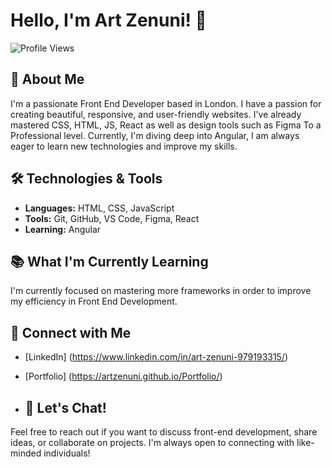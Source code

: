 # Hello, I'm Art Zenuni! 👋

![Profile Views](https://komarev.com/ghpvc/?username=artzenuni&color=brightgreen)

## 🚀 About Me

I'm a passionate Front End Developer based in London. I have a passion for creating beautiful, responsive, and user-friendly websites. I've already mastered CSS, HTML, JS, React as well as design tools such as Figma To a Professional level. Currently, I'm diving deep into Angular, I am always eager to learn new technologies and improve my skills.

## 🛠️ Technologies & Tools

- **Languages:** HTML, CSS, JavaScript
- **Tools:** Git, GitHub, VS Code, Figma, React
- **Learning:** Angular

## 📚 What I'm Currently Learning

I'm currently focused on mastering more frameworks in order to improve my efficiency in Front End Development.

## 🔗 Connect with Me

- [LinkedIn] (https://www.linkedin.com/in/art-zenuni-979193315/)
- [Portfolio] (https://artzenuni.github.io/Portfolio/)

- ## 💬 Let's Chat!

Feel free to reach out if you want to discuss front-end development, share ideas, or collaborate on projects. I'm always open to connecting with like-minded individuals!
